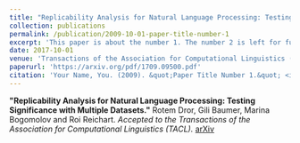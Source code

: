 ```yaml
---
title: "Replicability Analysis for Natural Language Processing: Testing Significance with Multiple Datasets"
collection: publications
permalink: /publication/2009-10-01-paper-title-number-1
excerpt: 'This paper is about the number 1. The number 2 is left for future work.'
date: 2017-10-01
venue: 'Transactions of the Association for Computational Linguistics (TACL)'
paperurl: 'https://arxiv.org/pdf/1709.09500.pdf'
citation: 'Your Name, You. (2009). &quot;Paper Title Number 1.&quot; <i>Journal 1</i>. 1(1).'
---
```


<b>"Replicability Analysis for Natural Language Processing: Testing Significance with Multiple Datasets."</b> Rotem Dror, Gili Baumer, Marina Bogomolov and Roi Reichart. <i>Accepted to the Transactions of the Association for Computational Linguistics (TACL).</i> [arXiv](https://arxiv.org/pdf/1709.09500.pdf)
